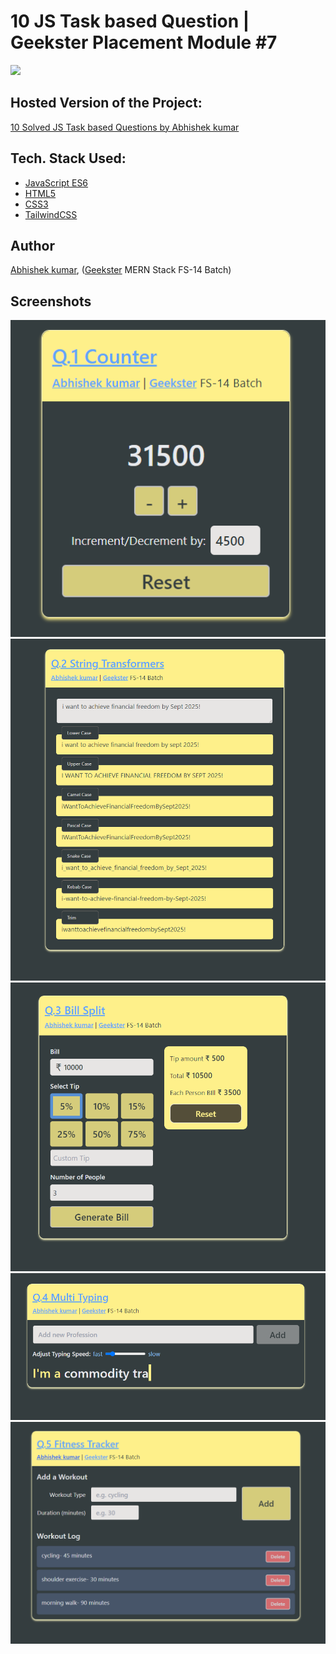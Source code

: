 # 10 JS Task based Question | Geekster Placement Module #7
![](thumbnail.png)

## Hosted Version of the Project:
[10 Solved JS Task based Questions by Abhishek kumar](https://alex21c.github.io/GeeksterPlacementModule-JSTaskBasedQuestion/)


## Tech. Stack Used:
+ [JavaScript ES6](https://en.wikipedia.org/wiki/JavaScript)
+ [HTML5](https://en.wikipedia.org/wiki/HTML5)
+ [CSS3](https://en.wikipedia.org/wiki/CSS)
+ [TailwindCSS](https://tailwindcss.com/)

## Author
[Abhishek kumar](https://www.linkedin.com/in/alex21c/), ([Geekster](https://geekster.in/) MERN Stack FS-14 Batch)

## Screenshots
![](./Screenshots/q1-counter.png)
![](./Screenshots/q2-string-transformers.png)
![](./Screenshots/q3-bill-split.png)
![](./Screenshots/q4-multi-typing.png)
![](./Screenshots/q5-fitness-tracker.png)
